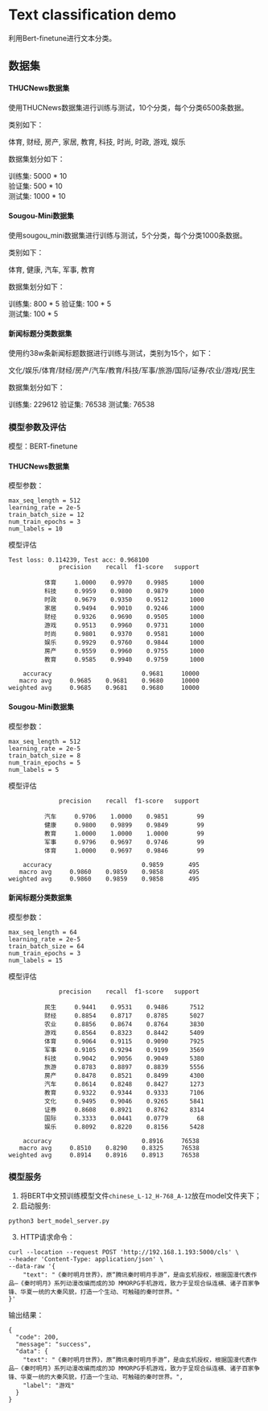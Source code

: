 
# Text classification demo

利用Bert-finetune进行文本分类。  

## 数据集  

#### THUCNews数据集

使用THUCNews数据集进行训练与测试，10个分类，每个分类6500条数据。

类别如下：

体育, 财经, 房产, 家居, 教育, 科技, 时尚, 时政, 游戏, 娱乐

数据集划分如下：

训练集: 5000 \* 10  
验证集: 500 \* 10  
测试集: 1000 \* 10

#### Sougou-Mini数据集

使用sougou_mini数据集进行训练与测试，5个分类，每个分类1000条数据。

类别如下：

体育, 健康, 汽车, 军事, 教育

数据集划分如下：

训练集: 800 \* 5
验证集: 100 \* 5  
测试集: 100 \* 5

#### 新闻标题分类数据集

使用约38w条新闻标题数据进行训练与测试，类别为15个，如下：

文化/娱乐/体育/财经/房产/汽车/教育/科技/军事/旅游/国际/证券/农业/游戏/民生

数据集划分如下：

训练集: 229612
验证集: 76538
测试集: 76538

### 模型参数及评估

模型：BERT-finetune

#### THUCNews数据集

模型参数：

```
max_seq_length = 512
learning_rate = 2e-5
train_batch_size = 12
num_train_epochs = 3
num_labels = 10
```

模型评估

```
Test loss: 0.114239, Test acc: 0.968100
              precision    recall  f1-score   support

          体育     1.0000    0.9970    0.9985      1000
          科技     0.9959    0.9800    0.9879      1000
          时政     0.9679    0.9350    0.9512      1000
          家居     0.9494    0.9010    0.9246      1000
          财经     0.9326    0.9690    0.9505      1000
          游戏     0.9513    0.9960    0.9731      1000
          时尚     0.9801    0.9370    0.9581      1000
          娱乐     0.9929    0.9760    0.9844      1000
          房产     0.9559    0.9960    0.9755      1000
          教育     0.9585    0.9940    0.9759      1000

    accuracy                         0.9681     10000
   macro avg     0.9685    0.9681    0.9680     10000
weighted avg     0.9685    0.9681    0.9680     10000
```


#### Sougou-Mini数据集

模型参数：

```
max_seq_length = 512
learning_rate = 2e-5
train_batch_size = 8
num_train_epochs = 5
num_labels = 5
```

模型评估

```
              precision    recall  f1-score   support

          汽车     0.9706    1.0000    0.9851        99
          健康     0.9800    0.9899    0.9849        99
          教育     1.0000    1.0000    1.0000        99
          军事     0.9796    0.9697    0.9746        99
          体育     1.0000    0.9697    0.9846        99

    accuracy                         0.9859       495
   macro avg     0.9860    0.9859    0.9858       495
weighted avg     0.9860    0.9859    0.9858       495
```

#### 新闻标题分类数据集

模型参数：

```
max_seq_length = 64
learning_rate = 2e-5
train_batch_size = 64
num_train_epochs = 3
num_labels = 15
```

模型评估

```
              precision    recall  f1-score   support

          民生     0.9441    0.9531    0.9486      7512
          财经     0.8854    0.8717    0.8785      5027
          农业     0.8856    0.8674    0.8764      3830
          游戏     0.8564    0.8323    0.8442      5409
          体育     0.9064    0.9115    0.9090      7925
          军事     0.9105    0.9294    0.9199      3569
          科技     0.9042    0.9056    0.9049      5380
          旅游     0.8783    0.8897    0.8839      5556
          房产     0.8478    0.8521    0.8499      4300
          汽车     0.8614    0.8248    0.8427      1273
          教育     0.9322    0.9344    0.9333      7106
          文化     0.9495    0.9046    0.9265      5841
          证券     0.8608    0.8921    0.8762      8314
          国际     0.3333    0.0441    0.0779        68
          娱乐     0.8092    0.8220    0.8156      5428

    accuracy                         0.8916     76538
   macro avg     0.8510    0.8290    0.8325     76538
weighted avg     0.8914    0.8916    0.8913     76538
```


### 模型服务

1. 将BERT中文预训练模型文件`chinese_L-12_H-768_A-12`放在model文件夹下；
2. 启动服务:

```
python3 bert_model_server.py
```

3. HTTP请求命令：

```
curl --location --request POST 'http://192.168.1.193:5000/cls' \
--header 'Content-Type: application/json' \
--data-raw '{
    "text": "《秦时明月世界》，原“腾讯秦时明月手游”，是由玄机授权，根据国漫代表作品—《秦时明月》系列动漫改编而成的3D MMORPG手机游戏，致力于呈现合纵连横、诸子百家争锋、华夏一统的大秦风貌，打造一个生动、可触碰的秦时世界。"
}'
```

输出结果：

```
{
  "code": 200,
  "message": "success",
  "data": {
    "text": "《秦时明月世界》，原“腾讯秦时明月手游”，是由玄机授权，根据国漫代表作品—《秦时明月》系列动漫改编而成的3D MMORPG手机游戏，致力于呈现合纵连横、诸子百家争锋、华夏一统的大秦风貌，打造一个生动、可触碰的秦时世界。",
    "label": "游戏"
  }
}
```
